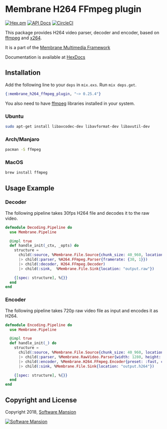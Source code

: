 # Membrane H264 FFmpeg plugin

[![Hex.pm](https://img.shields.io/hexpm/v/membrane_h264_ffmpeg_plugin.svg)](https://hex.pm/packages/membrane_h264_ffmpeg_plugin)
[![API Docs](https://img.shields.io/badge/api-docs-yellow.svg?style=flat)](https://hexdocs.pm/membrane_h264_ffmpeg_plugin/)
[![CircleCI](https://circleci.com/gh/membraneframework/membrane_h264_ffmpeg_plugin.svg?style=svg)](https://circleci.com/gh/membraneframework/membrane_h264_ffmpeg_plugin)

This package provides H264 video parser, decoder and encoder, based on [ffmpeg](https://www.ffmpeg.org)
and [x264](https://www.videolan.org/developers/x264.html).

It is a part of the [Membrane Multimedia Framework](https://membraneframework.org)

Documentation is available at [HexDocs](https://hexdocs.pm/membrane_h264_ffmpeg_plugin/)

## Installation

Add the following line to your `deps` in `mix.exs`. Run `mix deps.get`.

```elixir
{:membrane_h264_ffmpeg_plugin, "~> 0.25.4"}
```

You also need to have [ffmpeg](https://www.ffmpeg.org) libraries installed in your system.

### Ubuntu

```bash
sudo apt-get install libavcodec-dev libavformat-dev libavutil-dev
```

### Arch/Manjaro

```bash
pacman -S ffmpeg
```

### MacOS

```bash
brew install ffmpeg
```

## Usage Example

### Decoder

The following pipeline takes 30fps H264 file and decodes it to the raw video.

```elixir
defmodule Decoding.Pipeline do
  use Membrane.Pipeline

  @impl true
  def handle_init(_ctx, _opts) do
    structure = 
      child(:source, %Membrane.File.Source{chunk_size: 40_960, location: "input.h264"})
      |> child(:parser, %H264.FFmpeg.Parser{framerate: {30, 1}})
      |> child(:decoder, H264.FFmpeg.Decoder)
      |> child(:sink,  %Membrane.File.Sink{location: "output.raw"})

    {[spec: structure], %{}}
  end
end
```

### Encoder

The following pipeline takes 720p raw video file as input and encodes it as H264.

```elixir
defmodule Encoding.Pipeline do
  use Membrane.Pipeline

  @impl true
  def handle_init(_) do
    structure =
      child(:source, %Membrane.File.Source{chunk_size: 40_960, location: "input.raw"})
      |> child(:parser, %Membrane.RawVideo.Parser{width: 1280, height: 720, pixel_format: :I420})
      |> child(:encoder, %Membrane.H264.FFmpeg.Encoder{preset: :fast, crf: 30})
      |> child(:sink, %Membrane.File.Sink{location: "output.h264"})

    {[spec: structure], %{}}
  end
end
```

## Copyright and License

Copyright 2018, [Software Mansion](https://swmansion.com/?utm_source=git&utm_medium=readme&utm_campaign=membrane)

[![Software Mansion](https://logo.swmansion.com/logo?color=white&variant=desktop&width=200&tag=membrane-github)](https://swmansion.com/?utm_source=git&utm_medium=readme&utm_campaign=membrane)
